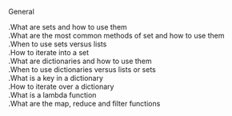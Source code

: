 General

.What are sets and how to use them\
.What are the most common methods of set and how to use them\
.When to use sets versus lists\
.How to iterate into a set\
.What are dictionaries and how to use them\
.When to use dictionaries versus lists or sets\
.What is a key in a dictionary\
.How to iterate over a dictionary\
.What is a lambda function\
.What are the map, reduce and filter functions
